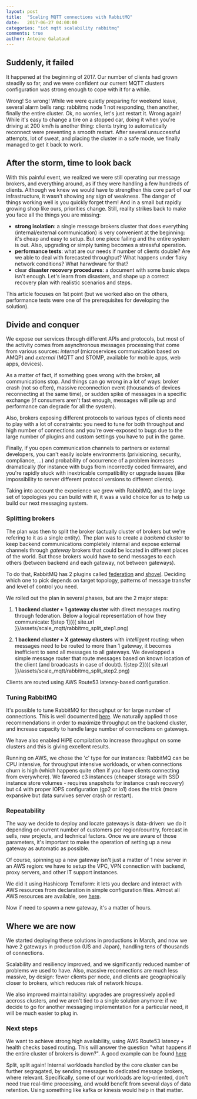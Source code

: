```yaml
---
layout: post
title:  "Scaling MQTT connections with RabbitMQ"
date:   2017-06-27 04:00:00
categories: "iot mqtt scalability rabbitmq"
comments: true
author: Antoine Galataud
---
```


## Suddenly, it failed

It happened at the beginning of 2017. Our number of clients had grown steadily so far, and we were confident our current MQTT clusters configuration was strong enough to cope with it for a while. 

Wrong! So wrong! While we were quietly preparing for weekend leave, several alarm bells rang: rabbitmq node 1 not responding, then another, finally the entire cluster. Ok, no worries, let's just restart it. Wrong again! While it's easy to change a tire on a stopped car, doing it when you're driving at 200 km/h is another thing: clients trying to automatically reconnect were preventing a smooth restart. After several unsuccessful attempts, lot of sweat, and placing the cluster in a safe mode, we finally managed to get it back to work.

## After the storm, time to look back

With this painful event, we realized we were still operating our message brokers, and everything around, as if they were handling a few hundreds of clients. Although we knew we would have to strengthen this core part of our infrastructure, it wasn't showing any sign of weakness. The danger of things working well is you quickly forget them! And in a small but rapidly growing shop like ours, priorities change. Still, reality strikes back to make you face all the things you are missing:

- **strong isolation**: a single message brokers cluster that does everything (internal/external communication) is very convenient at the beginning: it's cheap and easy to setup. But one piece failing and the entire system is out. Also, upgrading or simply tuning becomes a stressful operation.
- **performance tests**: what are our needs if number of clients double? Are we able to deal with forecasted throughput? What happens under flaky network conditions? What harwdware for that?
- clear **disaster recovery procedures**: a document with some basic steps isn't enough. Let's learn from disasters, and shape up a correct recovery plan with realistic scenarios and steps.

This article focuses on 1st point (but we worked also on the others, performance tests were one of the prerequisites for developing the solution).

## Divide and conquer

We expose our services through different APIs and protocols, but most of the activity comes from asynchronous messages processing that come from various sources: *internal* (microservices communication based on AMQP) and *external* (MQTT and STOMP, available for mobile apps, web apps, devices). 

As a matter of fact, if something goes wrong with the broker, all communications stop. And things can go wrong in a lot of ways: broker crash (not so often), massive reconnection event (thousands of devices reconnecting at the same time), or sudden spike of messages in a specific exchange (if consumers aren't fast enough, messages will pile up and performance can degrade for all the system).

Also, brokers exposing different protocols to various types of clients need to play with a lot of constraints: you need to tune for both throughput and high number of connections and you're over-exposed to bugs due to the large number of plugins and custom settings you have to put in the game.

Finally, if you open communication channels to partners or external developers, you can't easily isolate environments (privisioning, security, compliance, ...) and probability of occurrence of a problem increases dramatically (for instance with bugs from incorrectly coded firmware), and you're rapidly stuck with inextricable compatibility or upgrade issues (like impossibility to server different protocol versions to different clients).

Taking into account the experience we grew with RabbitMQ, and the large set of topologies you can build with it, it was a valid choice for us to help us build our next messaging system.

### Splitting brokers

The plan was then to split the broker (actually cluster of brokers but we're refering to it as a single entity). The plan was to create a *backend* cluster to keep backend communications completely internal and expose external channels through *gateway* brokers that could be located in different places of the world. But those brokers would have to send messages to each others (between backend and each gateway, not between gateways).

To do that, RabbitMQ has 2 plugins called [federation](https://www.rabbitmq.com/federation.html) and [shovel](https://www.rabbitmq.com/shovel.html). Deciding which one to pick depends on target topology, patterns of message transfer and level of control you need.

We rolled out the plan in several phases, but are the 2 major steps:

1. **1 backend cluster + 1 gateway cluster** with direct messages routing through federation. Below a logical representation of how they communicate:
![step 1]({{ site.url }}/assets/scale_mqtt/rabbitmq_split_step1.png)

2. **1 backend cluster + X gateway clusters** with *intelligent* routing: when messages need to be routed to more than 1 gateway, it becomes inefficient to send all messages to all gateways. We developped a simple message router that route messages based on known location of the client (and broadcasts in case of doubt).
![step 2]({{ site.url }}/assets/scale_mqtt/rabbitmq_split_step2.png)

Clients are routed using AWS Route53 latency-based configuration.

### Tuning RabbitMQ

It's possible to tune RabbitMQ for throughput or for large number of connections. This is well documented [here](https://www.rabbitmq.com/networking.html). We naturally applied those recommendations in order to maximize throughput on the backend cluster, and increase capacity to handle large number of connections on gateways.

We have also enabled HiPE compilation to increase throughput on some clusters and this is giving excellent results. 

Running on AWS, we chose the 'c' type for our instances: RabbitMQ can be CPU intensive, for throughput intensive workloads, or when connections churn is high (which happens quite often if you have clients connecting from everywhere). We favored c3 instances (cheaper storage with SSD instance store volumes - requires snapshots for instance crash recovery) but c4 with proper IOPS configuration (gp2 or io1) does the trick (more expansive but data survives server crash or restart).

### Repeatability 

The way we decide to deploy and locate gateways is data-driven: we do it depending on current number of customers per region/country, forecast in sells, new projects, and technical factors. Once we are aware of those parameters, it's important to make the operation of setting up a new gateway as automatic as possible. 

Of course, spinning up a new gateway isn't just a matter of 1 new server in an AWS region: we have to setup the VPC, VPN connection with backend, proxy servers, and other IT support instances.

We did it using Hashicorp Terraform: it lets you declare and interact with AWS resources from declaration in simple configuration files. Almost all AWS resources are available, see [here](https://www.terraform.io/docs/providers/aws/). 

Now if need to spawn a new gateway, it's a matter of hours.

## Where we are now

We started deploying these solutions in productions in March, and now we have 2 gateways in production (US and Japan), handling tens of thousands of connections.

Scalability and resiliency improved, and we significantly reduced number of problems we used to have. Also, massive reconnections are much less massive, by design: fewer clients per node, and clients are geographically closer to brokers, which reduces risk of network hicups.

We also improved maintainability: upgrades are progressively applied accross clusters, and we aren't tied to a single solution anymore: if we decide to go for another messaging implementation for a particular need, it will be much easier to plug in.

### Next steps

We want to achieve strong high availability, using AWS Route53 latency + health checks based routing. This will answer the question "what happens if the entire cluster of brokers is down?". A good example can be found [here](http://docs.aws.amazon.com/Route53/latest/DeveloperGuide/dns-failover-complex-configs.html)

Split, split again! Internal workloads handled by the core cluster can be further segragated, by sending messages to dedicated message brokers, where relevant. Specifically, some of our workloads are log-oriented, don't need true real-time processing, and would benefit from several days of data retention. Using something like kafka or kinesis would help in that matter.


